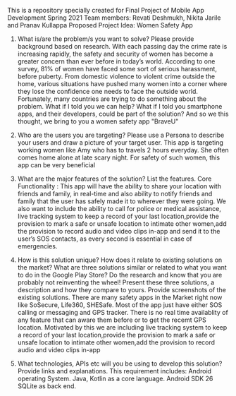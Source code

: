 This is a repository specially created for Final Project of Mobile App Development Spring 2021
Team members: Revati Deshmukh, Nikita Jarile and Pranav Kullappa
Proposed Project Idea:  Women Safety App

1.	What is/are the problem/s you want to solve? Please provide background based on research. 
With each passing day the crime rate is increasing rapidly, the safety and security of women has become a greater concern than ever before in today’s world. According to one survey, 81% of women have faced some sort of serious harassment, before puberty.
From domestic violence to violent crime outside the home, various situations have pushed many women into a corner where they lose the confidence one needs to face the outside world. Fortunately, many countries are trying to do something about the problem. What if I told you we can help? What if I told you smartphone apps, and their developers, could be part of the solution? And so we this thought, we bring to you a women safety app "BraveU"

2.	Who are the users you are targeting? Please use a Persona to describe your users and draw a picture of your target user. 
This app is targeting working women like Amy who has to travels 2 hours everyday. She often comes home alone at late scary night. For safety of such women, this app can be very beneficial  

3.	What are the major features of the solution? List the features.
Core Functionality :
This app will have the ability to share your location with friends and family, in real-time and also ability to notify friends and family that the user has safely made it to wherever they were going. We also want to include the ability to call for police or medical assistance, live tracking system to keep a record of your last location,provide the provision to mark a safe or unsafe location to intimate other women,add the provision to record audio and video clips in-app and send it to the user’s SOS contacts, as every second is essential in case of emergencies.

4.	How is this solution unique? How does it relate to existing solutions on the market? What are three solutions similar or related to what you want to do in the Google Play Store? Do the research and know that you are probably not reinventing the wheel! Present these three solutions, a description and how they compare to yours. Provide screenshots of the existing solutions.
There are many safety apps in the Market right now like SoSecure, Life360, SHESafe. Most of the app just have either SOS calling or messaging and GPS tracker. There is no real time availablity of any feature that can aware them before or to get the recemt GPS location. Motivated by this we are including live tracking system to keep a record of your last location,provide the provision to mark a safe or unsafe location to intimate other women,add the provision to record audio and video clips in-app

5.	What technologies, APIs etc will you be using to develop this solution? Provide links and explanations.
This requirement includes:
Android operating System.
Java, Kotlin as a core language.
Android SDK 26
SQLite as back end.

